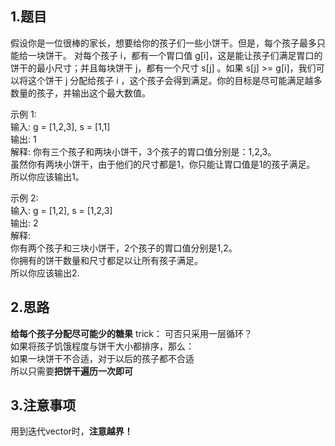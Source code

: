 ## 1.题目
假设你是一位很棒的家长，想要给你的孩子们一些小饼干。但是，每个孩子最多只能给一块饼干。
对每个孩子 i，都有一个胃口值 g[i]，这是能让孩子们满足胃口的饼干的最小尺寸；并且每块饼干 j，都有一个尺寸 s[j] 。如果 s[j] >= g[i]，我们可以将这个饼干 j 分配给孩子 i ，这个孩子会得到满足。你的目标是尽可能满足越多数量的孩子，并输出这个最大数值。  

示例 1:   
输入: g = [1,2,3], s = [1,1]  
输出: 1  
解释: 
你有三个孩子和两块小饼干，3个孩子的胃口值分别是：1,2,3。  
虽然你有两块小饼干，由于他们的尺寸都是1，你只能让胃口值是1的孩子满足。  
所以你应该输出1。  

示例 2:  
输入: g = [1,2], s = [1,2,3]  
输出: 2  
解释:   
你有两个孩子和三块小饼干，2个孩子的胃口值分别是1,2。  
你拥有的饼干数量和尺寸都足以让所有孩子满足。  
所以你应该输出2.  

## 2.思路
**给每个孩子分配尽可能少的糖果**
trick：
可否只采用一层循环？  
如果将孩子饥饿程度与饼干大小都排序，那么：  
如果一块饼干不合适，对于以后的孩子都不合适  
所以只需要**把饼干遍历一次即可**

## 3.注意事项
用到迭代vector时，**注意越界！**